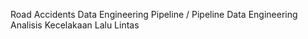 Road Accidents Data Engineering Pipeline / Pipeline Data Engineering Analisis Kecelakaan Lalu Lintas
